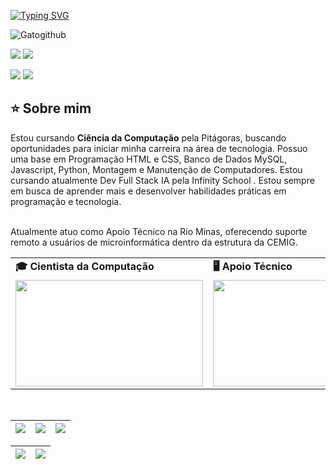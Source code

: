 [![Typing SVG](https://readme-typing-svg.herokuapp.com?font=Borel&size=30&pause=1000&color=C94D65&center=falso&vCenter=falso&repeat=verdadeiro&random=falso&width=435&lines=Bem+Vindos!;Andreia+Dias%2C+BH)](https://git.io/typing-svg)

<img src="https://media1.giphy.com/headers/GitHub/w8ZJLtJbmuph.gif" alt="Gatogithub">

<!-- Work Links -->
  <a href="https://github.com/Kofhe" target="_blank"><img src="https://img.shields.io/badge/GitHub-100000?style=for-the-badge&logo=github&logoColor=white" target="_blank"></a>
  <a href="linkedin.com/in/andreia-tereza-5479002a0" target="_blank"><img src="https://img.shields.io/badge/-LinkedIn-%230077B5?style=for-the-badge&logo=linkedin&logoColor=white" target="_blank"></a>
  <!-- Social Links -->
  <a href="https://www.instagram.com/andreia_dias_prof/" target="_blank"><img src="https://img.shields.io/badge/-Instagram-%23E4405F?style=for-the-badge&logo=instagram&logoColor=white" target="_blank"></a>
  <a href="https://steamcommunity.com/id/deia_kofhe/" target="_blank"><img src="https://img.shields.io/badge/Steam-000000?style=for-the-badge&logo=steam&logoColor=white" target="_blank"></a>
</div>

## ⭐️ Sobre mim

Estou cursando <b>Ciência da Computação</b> pela Pitágoras, buscando oportunidades para iniciar minha carreira na área de tecnologia. Possuo uma base em Programação HTML e CSS, Banco de Dados MySQL, Javascript, Python, Montagem e Manutenção de Computadores. Estou cursando atualmente Dev Full Stack IA pela Infinity School . Estou sempre em busca de aprender mais e desenvolver habilidades práticas em programação e tecnologia. 

<br> Atualmente atuo como Apoio Técnico na Rio Minas, oferecendo suporte remoto a usuários de microinformática dentro da estrutura da CEMIG. <br>


<div align="center">
  <table>
    <tr>
      <td><b>🎓 Cientista da Computação</b></td>
      <td><b>🖥 Apoio Técnico</b></td>
    </tr>
    <tr>
      <td><img src="https://media4.giphy.com/media/v1.Y2lkPTc5MGI3NjExMnBkc2l1NjZsZWZqczRkdHdneG9mdDRnNGo4bHMwcmdkdWQzcWM4eSZlcD12MV9pbnRlcm5hbF9naWZfYnlfaWQmY3Q9Zw/13HgwGsXF0aiGY/giphy.gif" width="300px" height="170px"></td>
      <td><img src="https://www.liveagent.com.br/wp/urlslab-download/e37856f1f359182c156124169c21edfc/15-gifs-every-customer-support-agent-can-relate-to2.gif" width="300px" height="170px"> </td>
    </tr>
  </table>
</div>


   
</div><br>


<!-- 
theme=ocean_dark 
tokyonight: 35AFA3 Green | BF91F3 Purple | 1A1B27 Dark 
-->


| ![](http://github-profile-summary-cards.vercel.app/api/cards/stats?username=kofhe&theme=tokyonight) | ![](http://github-profile-summary-cards.vercel.app/api/cards/repos-per-language?username=kofhe&hide=Html&theme=tokyonight) | ![](http://github-profile-summary-cards.vercel.app/api/cards/most-commit-language?username=andreinaoliveira&theme=tokyonight) |
| :-: | :-: | :-: |

| ![](http://github-profile-summary-cards.vercel.app/api/cards/profile-details?username=kofhe&theme=tokyonight) | ![](https://github-readme-streak-stats.herokuapp.com/?user=kofhe&theme=tokyonight&hide_border=true&date_format=M%20j%5B%2C%20Y%5D&background=1A1B27&stroke=35AFA3&ring=BF91F3&fire=BF91F3&currStreakNum=BF91F3&sideNums=BF91F3&currStreakLabel=BF91F3&sideLabels=BF91F3&dates=35AFA3) |
| :-: | :-: |

